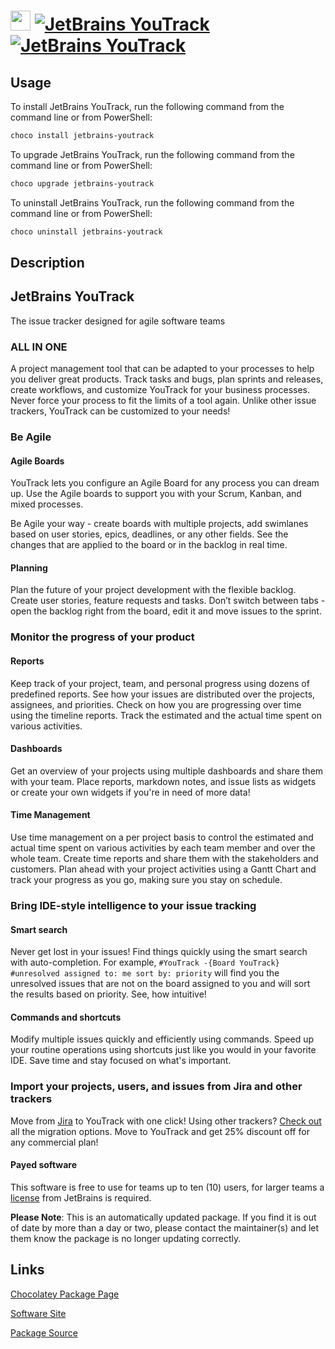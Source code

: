 ﻿# <img src="https://cdn.jsdelivr.net/gh/mkevenaar/chocolatey-packages@17ecf9871387731a8fc960d008cf2786efd83f6e/icons/jetbrains-youtrack.png" width="32" height="32"/> [![JetBrains YouTrack](https://img.shields.io/chocolatey/v/jetbrains-youtrack.svg?label=JetBrains+YouTrack)](https://chocolatey.org/packages/jetbrains-youtrack) [![JetBrains YouTrack](https://img.shields.io/chocolatey/dt/jetbrains-youtrack.svg)](https://chocolatey.org/packages/jetbrains-youtrack)

## Usage
To install JetBrains YouTrack, run the following command from the command line or from PowerShell:
```powershell
choco install jetbrains-youtrack
```

To upgrade JetBrains YouTrack, run the following command from the command line or from PowerShell:
```powershell
choco upgrade jetbrains-youtrack
```

To uninstall JetBrains YouTrack, run the following command from the command line or from PowerShell:
```powershell
choco uninstall jetbrains-youtrack
```

## Description
## JetBrains YouTrack

The issue tracker designed for agile software teams

### ALL IN ONE

A project management tool that can be adapted to your processes to help you deliver great products. Track tasks and bugs, plan sprints and releases, create workflows, and customize YouTrack for your business processes. Never force your process to fit the limits of a tool again. Unlike other issue trackers, YouTrack can be customized to your needs!

### Be Agile

#### Agile Boards

YouTrack lets you configure an Agile Board for any process you can dream up. Use the Agile boards to support you with your Scrum, Kanban, and mixed processes.

Be Agile your way - create boards with multiple projects, add swimlanes based on user stories, epics, deadlines, or any other fields. See the changes that are applied to the board or in the backlog in real time.

#### Planning

Plan the future of your project development with the flexible backlog. Create user stories, feature requests and tasks. Don’t switch between tabs - open the backlog right from the board, edit it and move issues to the sprint.

### Monitor the progress of your product

#### Reports

Keep track of your project, team, and personal progress using dozens of predefined reports. See how your issues are distributed over the projects, assignees, and priorities. Check on how you are progressing over time using the timeline reports. Track the estimated and the actual time spent on various activities.

#### Dashboards

Get an overview of your projects using multiple dashboards and share them with your team. Place reports, markdown notes, and issue lists as widgets or create your own widgets if you're in need of more data!

#### Time Management

Use time management on a per project basis to control the estimated and actual time spent on various activities by each team member and over the whole team. Create time reports and share them with the stakeholders and customers. Plan ahead with your project activities using a Gantt Chart and track your progress as you go, making sure you stay on schedule.

### Bring IDE-style intelligence to your issue tracking

#### Smart search

Never get lost in your issues! Find things quickly using the smart search with auto-completion.
For example, `#YouTrack -{Board YouTrack} #unresolved assigned to: me sort by: priority` will find you the unresolved issues that are not on the board assigned to you and will sort the results based on priority. See, how intuitive!

#### Commands and shortcuts

Modify multiple issues quickly and efficiently using commands. Speed up your routine operations using shortcuts just like you would in your favorite IDE. Save time and stay focused on what's important.

### Import your projects, users, and issues from Jira and other trackers

Move from [Jira](https://www.jetbrains.com/help/youtrack/standalone/importing-from-jira.html) to YouTrack with one click! Using other trackers? [Check out](https://www.jetbrains.com/help/youtrack/standalone/Migrating-to-YouTrack.html) all the migration options.
Move to YouTrack and get 25% discount off for any commercial plan!

#### Payed software

This software is free to use for teams up to ten (10) users, for larger teams a [license](https://www.jetbrains.com/youtrack/buy/#edition=standalone) from JetBrains is required.

**Please Note**: This is an automatically updated package. If you find it is
out of date by more than a day or two, please contact the maintainer(s) and
let them know the package is no longer updating correctly.


## Links
[Chocolatey Package Page](https://chocolatey.org/packages/jetbrains-youtrack)

[Software Site](https://www.jetbrains.com/youtrack/)

[Package Source](https://github.com/mkevenaar/chocolatey-packages/tree/master/automatic/jetbrains-youtrack)

